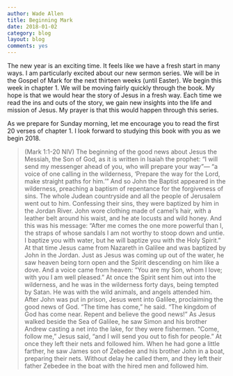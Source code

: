 ```yaml
---
author: Wade Allen
title: Beginning Mark
date: 2018-01-02
category: blog
layout: blog
comments: yes
---
```

 
The new year is an exciting time. It feels like we have a fresh start in many ways. I am particularly excited about our new sermon series. We will be in the Gospel of Mark for the next thirteen weeks (until Easter). We begin this week in chapter 1. We will be moving fairly quickly through the book. My hope is that we would hear the story of Jesus in a fresh way. Each time we read the ins and outs of the story, we gain new insights into the life and mission of Jesus. My prayer is that this would happen through this series. 

As we prepare for Sunday morning, let me encourage you to read the first 20 verses of chapter 1. I look forward to studying this book with you as we begin 2018.
 
>(Mark 1:1-20 NIV) The beginning of the good news about Jesus the Messiah, the Son of God, as it is written in Isaiah the prophet: “I will send my messenger ahead of you, who will prepare your way”— “a voice of one calling in the wilderness, ‘Prepare the way for the Lord, make straight paths for him.’” And so John the Baptist appeared in the wilderness, preaching a baptism of repentance for the forgiveness of sins. The whole Judean countryside and all the people of Jerusalem went out to him. Confessing their sins, they were baptized by him in the Jordan River. John wore clothing made of camel’s hair, with a leather belt around his waist, and he ate locusts and wild honey. And this was his message: “After me comes the one more powerful than I, the straps of whose sandals I am not worthy to stoop down and untie. I baptize you with water, but he will baptize you with the Holy Spirit.” At that time Jesus came from Nazareth in Galilee and was baptized by John in the Jordan. Just as Jesus was coming up out of the water, he saw heaven being torn open and the Spirit descending on him like a dove. And a voice came from heaven: “You are my Son, whom I love; with you I am well pleased.” At once the Spirit sent him out into the wilderness, and he was in the wilderness forty days, being tempted by Satan. He was with the wild animals, and angels attended him. After John was put in prison, Jesus went into Galilee, proclaiming the good news of God. “The time has come,” he said. “The kingdom of God has come near. Repent and believe the good news!” As Jesus walked beside the Sea of Galilee, he saw Simon and his brother Andrew casting a net into the lake, for they were fishermen. “Come, follow me,” Jesus said, “and I will send you out to fish for people.” At once they left their nets and followed him. When he had gone a little farther, he saw James son of Zebedee and his brother John in a boat, preparing their nets. Without delay he called them, and they left their father Zebedee in the boat with the hired men and followed him.
